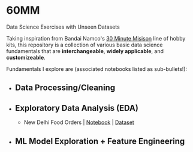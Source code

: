 # 60MM
Data Science Exercises with Unseen Datasets

Taking inspiration from Bandai Namco's [30 Minute Misison](https://30mm.fandom.com/wiki/30_Minutes_Missions) line of hobby kits, this repository is a collection of various basic data science fundamentals that are **interchangeable**, **widely applicable**, and **customizeable**.

Fundamentals I explore are (associated notebooks listed as sub-bullets!):
- Data Processing/Cleaning
  - 
- Exploratory Data Analysis (EDA)
  - 
  -  New Delhi Food Orders | [Notebook](https://github.com/AndyWongData/60-Minute-Missions/blob/main/EDA/FoodOrder.ipynb) | [Dataset](https://www.kaggle.com/datasets/shahbazaliml/food-orders-new-delhi)
- ML Model Exploration + Feature Engineering
  - 
